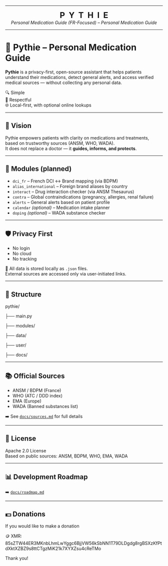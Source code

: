 

---
<p align="center">
  <strong style="font-size: 1.6rem;">P&nbsp;&nbsp;Y&nbsp;&nbsp;T&nbsp;&nbsp;H&nbsp;&nbsp;I&nbsp;&nbsp;E</strong><br>
  <em>Personal Medication Guide (FR-Focused) – Personal Medication Guide</em>
</p>

---

# 🧠 Pythie – Personal Medication Guide

**Pythie** is a privacy-first, open-source assistant that helps patients understand their medications, detect general alerts, and access verified medical sources — without collecting any personal data.

🔍 Simple  
🔐 Respectful  
🌐 Local-first, with optional online lookups

---

## 🎯 Vision

Pythie empowers patients with clarity on medications and treatments, based on trustworthy sources (ANSM, WHO, WADA).  
It does not replace a doctor — it **guides, informs, and protects**.

---

## 🧱 Modules (planned)

- `dci_fr` – French DCI ↔ Brand mapping (via BDPM)
- `alias_international` – Foreign brand aliases by country
- `interact` – Drug interaction checker (via ANSM Thesaurus)
- `contra` – Global contraindications (pregnancy, allergies, renal failure)
- `alerts` – General alerts based on patient profile
- `calendar` *(optional)* – Medication intake planner
- `doping` *(optional)* – WADA substance checker

---

## 🛡️ Privacy First

- No login  
- No cloud  
- No tracking

📁 All data is stored locally as `.json` files.  
External sources are accessed only via user-initiated links.

---

## 📁 Structure

pythie/

├── main.py

├── modules/

├── data/

├── user/

├── docs/

---

## 📚 Official Sources

- ANSM / BDPM (France)
- WHO (ATC / DDD index)
- EMA (Europe)
- WADA (Banned substances list)

➡️ See [`docs/sources.md`](docs/sources.md) for full details

---

## 📄 License

Apache 2.0 License  
Based on public sources: ANSM, BDPM, WHO, EMA, WADA

---

## 📊 Development Roadmap

➡️ [`docs/roadmap.md`](docs/roadmap.md)

---

## 💵 Donations

 If you would like to make a donation 
 
 🪙 XMR: 85sZTW44ER3MKnbLhmLwYggc6BjjVW56kSbNN1T79DLDgdg8rgBSXzKfPtdXktXZBZ9s8ttCTgzMiK21k7XYXZsu4cReTMo 
 
 Thank you!


